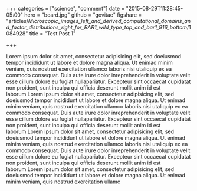 +++
categories = ["science", "comment"]
date = "2015-08-29T11:28:45-05:00"
hero = "board.jpg"
github = "govitae"
figshare = "articles/_Microscopic_images_left_and_derived_computational_domains_and_factor_distributions_right_for_BAR1_wild_type_top_and_bar1_916_bottom_/1084928"
title = "Test Post 1"

+++

Lorem ipsum dolor sit amet, consectetur adipisicing elit, sed doeiusmod tempor 
incididunt ut labore et dolore magna aliqua. Ut enimad minim veniam, quis 
nostrud exercitation ullamco laboris nisi utaliquip ex ea commodo consequat. 
Duis aute irure dolor inreprehenderit in voluptate velit esse cillum dolore eu 
fugiat nullapariatur. Excepteur sint occaecat cupidatat non proident, sunt 
inculpa qui officia deserunt mollit anim id est laborum.Lorem ipsum dolor sit 
amet, consectetur adipisicing elit, sed doeiusmod tempor incididunt ut labore 
et dolore magna aliqua. Ut enimad minim veniam, quis nostrud exercitation 
ullamco laboris nisi utaliquip ex ea commodo consequat. Duis aute irure dolor 
inreprehenderit in voluptate velit esse cillum dolore eu fugiat nullapariatur. 
Excepteur sint occaecat cupidatat non proident, sunt inculpa qui officia 
deserunt mollit anim id est laborum.Lorem ipsum dolor sit amet, consectetur 
adipisicing elit, sed doeiusmod tempor incididunt ut labore et dolore magna 
aliqua. Ut enimad minim veniam, quis nostrud exercitation ullamco laboris nisi 
utaliquip ex ea commodo consequat. Duis aute irure dolor inreprehenderit in 
voluptate velit esse cillum dolore eu fugiat nullapariatur. Excepteur sint 
occaecat cupidatat non proident, sunt inculpa qui officia deserunt mollit anim 
id est laborum.Lorem ipsum dolor sit amet, consectetur adipisicing elit, sed 
doeiusmod tempor incididunt ut labore et dolore magna aliqua. Ut enimad minim 
veniam, quis nostrud exercitation ullamc
